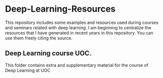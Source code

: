 # Deep-Learning-Resources
This repository includes some examples and resources used during courses and seminars related with deep learning. I am beginning to centralize the resources that I have generated in recent years in this repository. You can use them freely citing the source.

## Deep Learning course UOC.
This folder contains extra and supplementary material for the course of Deep Learning at UOC
